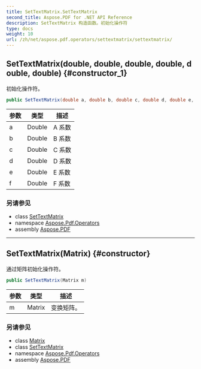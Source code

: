 ```yaml
---
title: SetTextMatrix.SetTextMatrix
second_title: Aspose.PDF for .NET API Reference
description: SetTextMatrix 构造函数。初始化操作符
type: docs
weight: 10
url: /zh/net/aspose.pdf.operators/settextmatrix/settextmatrix/
---
```

## SetTextMatrix(double, double, double, double, double, double) {#constructor_1}

初始化操作符。

```csharp
public SetTextMatrix(double a, double b, double c, double d, double e, double f)
```

| 参数 | 类型 | 描述 |
| --- | --- | --- |
| a | Double | A 系数 |
| b | Double | B 系数 |
| c | Double | C 系数 |
| d | Double | D 系数 |
| e | Double | E 系数 |
| f | Double | F 系数 |

### 另请参见

* class [SetTextMatrix](../)
* namespace [Aspose.Pdf.Operators](../../../aspose.pdf.operators/)
* assembly [Aspose.PDF](../../../)

---

## SetTextMatrix(Matrix) {#constructor}

通过矩阵初始化操作符。

```csharp
public SetTextMatrix(Matrix m)
```

| 参数 | 类型 | 描述 |
| --- | --- | --- |
| m | Matrix | 变换矩阵。 |

### 另请参见

* class [Matrix](../../../aspose.pdf/matrix/)
* class [SetTextMatrix](../)
* namespace [Aspose.Pdf.Operators](../../../aspose.pdf.operators/)
* assembly [Aspose.PDF](../../../)